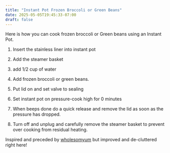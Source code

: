 ```yaml
---
title: "Instant Pot Frozen Broccoli or Green Beans"
date: 2025-05-05T19:45:33-07:00
draft: false
---
```


Here is how you can cook frozen broccoli or Green beans using an Instant Pot.

1. Insert the stainless liner into instant pot

2. Add the steamer basket

3. add 1/2 cup of water

4. Add frozen broccoli or green beans.

5. Put lid on and set valve to sealing

6. Set instant pot on pressure-cook high for 0 minutes

7. When beeps done do a quick release and remove the lid as soon as the pressure has dropped.

8. Turn off and unplug and carefully remove the steamer basket to prevent over cooking from residual heating.

Inspired and preceded by [wholesomyum](https://www.wholesomeyum.com/instant-pot-broccoli/) but improved and de-cluttered right here!